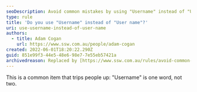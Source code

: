 ```yaml
---
seoDescription: Avoid common mistakes by using "Username" instead of "User name".
type: rule
title: 'Do you use "Username" instead of "User name"?'
uri: use-username-instead-of-user-name
authors:
  - title: Adam Cogan
    url: https://www.ssw.com.au/people/adam-cogan
created: 2022-06-01T18:20:22.290Z
guid: 851e99f3-44e5-48e6-98e7-7e55eb57421a
archivedreason: Replaced by [https://www.ssw.com.au/rules/avoid-common-mistakes](/rules/avoid-common-mistakes)
---
```


This is a common item that trips people up: "Username" is one word, not two.

<!--endintro-->
